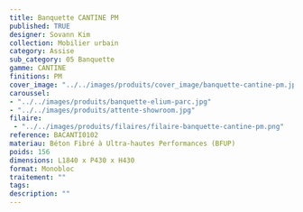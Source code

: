 ```yaml
---
title: Banquette CANTINE PM 
published: TRUE
designer: Sovann Kim
collection: Mobilier urbain
category: Assise
sub_category: 05 Banquette
gamme: CANTINE
finitions: PM
cover_image: "../../images/produits/cover_image/banquette-cantine-pm.jpg"
caroussel: 
- "../../images/produits/banquette-elium-parc.jpg"
- "../../images/produits/attente-showroom.jpg"
filaire: 
 - "../../images/produits/filaires/filaire-banquette-cantine-pm.png"
reference: BACANTI0102
materiau: Béton Fibré à Ultra-hautes Performances (BFUP)
poids: 156
dimensions: L1840 x P430 x H430
format: Monobloc
traitement: ""
tags: 
description: ""
---
```

